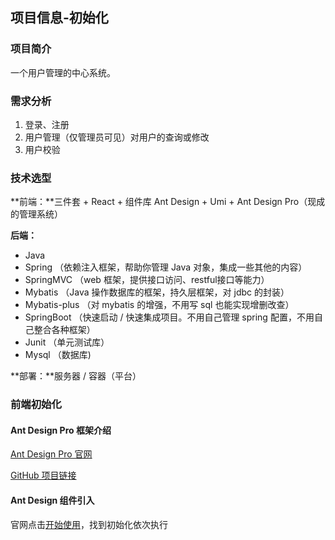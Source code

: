 ## 项目信息-初始化

### 项目简介

一个用户管理的中心系统。

### 需求分析

1. 登录、注册
2. 用户管理（仅管理员可见）对用户的查询或修改
3. 用户校验

### 技术选型

**前端：**三件套 + React + 组件库 Ant Design + Umi + Ant Design Pro（现成的管理系统）

**后端：**

- Java 
- Spring （依赖注入框架，帮助你管理 Java 对象，集成一些其他的内容）
- SpringMVC （web 框架，提供接口访问、restful接口等能力）
- Mybatis （Java 操作数据库的框架，持久层框架，对 jdbc 的封装）
- Mybatis-plus （对 mybatis 的增强，不用写 sql 也能实现增删改查）
- SpringBoot （快速启动 / 快速集成项目。不用自己管理 spring 配置，不用自己整合各种框架）
- Junit （单元测试库）
- Mysql （数据库)

**部署：**服务器 / 容器（平台）

### 前端初始化

#### Ant Design Pro 框架介绍

[Ant Design Pro 官网](https://pro.ant.design/zh-CN/)

[GitHub 项目链接](https://github.com/ant-design/ant-design-pro?tab=readme-ov-file)

#### Ant Design 组件引入

官网点击[开始使用](https://pro.ant.design/zh-CN/docs/getting-started/)，找到初始化依次执行